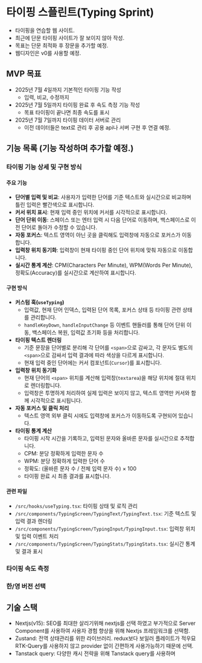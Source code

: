 # 타이핑 스플린트(Typing Sprint)
- 타이핑을 연습할 웹 사이트.
- 최근에 단문 타이핑 사이트가 잘 보이지 않아 작성.
- 목표는 단문 최적화 후 장문을 추가할 예정.
- 웹디자인은 v0를 사용할 예정.


## MVP 목표
- 2025년 7월 4일까지 기본적인 타이핑 기능 작성
  - 입력, 비교, 수정까지
- 2025년 7월 5일까지 타이핑 완료 후 속도 측정 기능 작성
  - 목표 타이핑이 끝나면 최종 속도를 표시
- 2025년 7월 7일까지 타이핑 데이터 서버로 관리
  - 이전 데이터들은 text로 관리 후 공용 api나 서버 구현 후 연결 예정.

## 기능 목록 (기능 작성하며 추가할 예정.)
### 타이핑 기능 상세 및 구현 방식

#### 주요 기능
- **단어별 입력 및 비교**: 사용자가 입력한 단어를 기준 텍스트와 실시간으로 비교하며 틀린 입력은 빨간색으로 표시합니다.
- **커서 위치 표시**: 현재 입력 중인 위치에 커서를 시각적으로 표시합니다.
- **단어 단위 이동**: 스페이스 또는 엔터 입력 시 다음 단어로 이동하며, 백스페이스로 이전 단어로 돌아가 수정할 수 있습니다.
- **자동 포커스**: 텍스트 영역이 아닌 곳을 클릭해도 입력창에 자동으로 포커스가 이동합니다.
- **입력창 위치 동기화**: 입력창이 현재 타이핑 중인 단어 위치에 맞춰 자동으로 이동합니다.
- **실시간 통계 계산**: CPM(Characters Per Minute), WPM(Words Per Minute), 정확도(Accuracy)를 실시간으로 계산하여 표시합니다.

#### 구현 방식
- **커스텀 훅(`useTyping`)**
  - 입력값, 현재 단어 인덱스, 입력된 단어 목록, 포커스 상태 등 타이핑 관련 상태를 관리합니다.
  - `handleKeyDown`, `handleInputChange` 등 이벤트 핸들러를 통해 단어 단위 이동, 백스페이스 복원, 입력값 초기화 등을 처리합니다.
- **타이핑 텍스트 렌더링**
  - 기준 문장을 단어별로 분리해 각 단어를 `<span>`으로 감싸고, 각 문자도 별도의 `<span>`으로 감싸서 입력 결과에 따라 색상을 다르게 표시합니다.
  - 현재 입력 중인 단어에는 커서 컴포넌트(`Cursor`)를 표시합니다.
- **입력창 위치 동기화**
  - 현재 단어의 `<span>` 위치를 계산해 입력창(`textarea`)을 해당 위치에 절대 위치로 렌더링합니다.
  - 입력창은 투명하게 처리하여 실제 입력은 보이지 않고, 텍스트 영역만 커서와 함께 시각적으로 표시됩니다.
- **자동 포커스 및 클릭 처리**
  - 텍스트 영역 외부 클릭 시에도 입력창에 포커스가 이동하도록 구현되어 있습니다.
- **타이핑 통계 계산**
  - 타이핑 시작 시간을 기록하고, 입력된 문자와 올바른 문자를 실시간으로 추적합니다.
  - CPM: 분당 정확하게 입력한 문자 수
  - WPM: 분당 정확하게 입력한 단어 수  
  - 정확도: (올바른 문자 수 / 전체 입력 문자 수) × 100
  - 타이핑 완료 시 최종 결과를 표시합니다.

#### 관련 파일
- `/src/hooks/useTyping.tsx`: 타이핑 상태 및 로직 관리
- `/src/components/TypingScreen/TypingText/TypingText.tsx`: 기준 텍스트 및 입력 결과 렌더링
- `/src/components/TypingScreen/TypingInput/TypingInput.tsx`: 입력창 위치 및 입력 이벤트 처리
- `/src/components/TypingScreen/TypingStats/TypingStats.tsx`: 실시간 통계 및 결과 표시

### 타이핑 속도 측정
### 한/영 버전 선택


## 기술 스택 
- Nextjs(v15): SEO를 최대한 살리기위해 nextjs를 선택 하였고 부가적으로 Server Component를 사용하여 사용자 경험 향상을 위해 Nextjs 프레임워크를 선택함.
- Zustand: 전역 상태관리를 위한 라이브러리. redux보다 보일러 플레이트가 적우묘 RTK-Query를 사용하지 않고 provider 없이 간편하게 사용가능하기 때문에 선택.
- Tanstack query: 다양한 캐시 전략을 위해 Tanstack query를 사용하며
